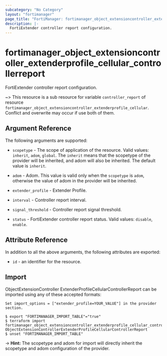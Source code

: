 ```yaml
---
subcategory: "No Category"
layout: "fortimanager"
page_title: "FortiManager: fortimanager_object_extensioncontroller_extenderprofile_cellular_controllerreport"
description: |-
  FortiExtender controller report configuration.
---
```


# fortimanager_object_extensioncontroller_extenderprofile_cellular_controllerreport
FortiExtender controller report configuration.

~> This resource is a sub resource for variable `controller_report` of resource `fortimanager_object_extensioncontroller_extenderprofile_cellular`. Conflict and overwrite may occur if use both of them.



## Argument Reference


The following arguments are supported:

* `scopetype` - The scope of application of the resource. Valid values: `inherit`, `adom`, `global`. The `inherit` means that the scopetype of the provider will be inherited, and adom will also be inherited. The default value is `inherit`.
* `adom` - Adom. This value is valid only when the `scopetype` is `adom`, otherwise the value of adom in the provider will be inherited.
* `extender_profile` - Extender Profile.

* `interval` - Controller report interval.
* `signal_threshold` - Controller report signal threshold.
* `status` - FortiExtender controller report status. Valid values: `disable`, `enable`.



## Attribute Reference

In addition to all the above arguments, the following attributes are exported:
* `id` - an identifier for the resource.

## Import

ObjectExtensionController ExtenderProfileCellularControllerReport can be imported using any of these accepted formats:
```
Set import_options = ["extender_profile=YOUR_VALUE"] in the provider section.

$ export "FORTIMANAGER_IMPORT_TABLE"="true"
$ terraform import fortimanager_object_extensioncontroller_extenderprofile_cellular_controllerreport.labelname ObjectExtensionControllerExtenderProfileCellularControllerReport
$ unset "FORTIMANAGER_IMPORT_TABLE"
```
-> **Hint:** The scopetype and adom for import will directly inherit the scopetype and adom configuration of the provider.
